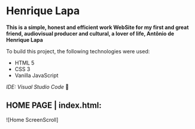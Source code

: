 # Henrique Lapa

**This is a simple, honest and efficient work WebSite for my first and great friend, audiovisual producer and cultural, a lover of life, Antônio de Henrique Lapa**

To build this project, the following technologies were used:

* HTML 5
* CSS 3
* Vanilla JavaScript

_IDE: Visual Studio Code_ :blue_heart:

## HOME PAGE | index.html:

![Home ScreenScroll]
